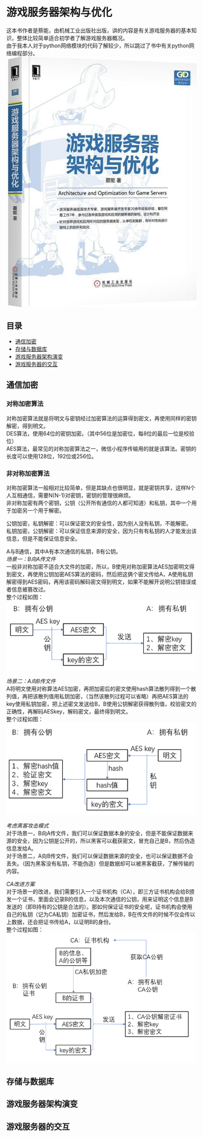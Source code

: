 # 游戏服务器架构与优化  
这本书作者是蔡能，由机械工业出版社出版，讲的内容是有关游戏服务器的基本知识，整体比较简单适合初学者了解游戏服务器概况。  
由于我本人对于python网络模块的代码了解较少，所以跳过了书中有关python网络编程部分。  
![游戏服务器](./images/fengmian.png)  
  
## 目录
* [通信加密](#通信加密)
* [存储与数据库](#存储与数据库)
* [游戏服务器架构演变](#游戏服务器架构演变)
* [游戏服务器的交互](#游戏服务器的交互)

## 通信加密
### 对称加密算法
对称加密算法就是将明文与密钥经过加密算法的运算得到密文，再使用同样的密钥解密，得到明文。  
DES算法，使用64位的密钥加密。（其中56位是加密位，每8位的最后一位是校验位）  
AES算法，最常见的对称加密算法之一，微信小程序传输用的就是该算法。密钥的长度可以使用128位，192位或256位。  

### 非对称加密算法
对称加密算法一般相对比较简单，但是其缺点也很明显，就是密钥共享，这样N个人互相通信，需要N(N-1)对密钥，密钥的管理很麻烦。  
非对称加密有两个密钥，公钥（公开所有通信的人都可知道）和私钥，其中一个用于加密另一个用于解密。  

公钥加密，私钥解密：可以保证密文的安全性，因为别人没有私钥，不能解密。  
私钥加密，公钥解密：可以保证信息来源的安全，因为只有有私钥的人才能发出该信息，但是不能保证信息安全。  
  


A与B通信，其中A有本次通信的私钥，B有公钥。  
*场景一：B向A传文件*  
一般非对称加密不适合大文件的加密，所以，B使用对称加密算法AES加密明文得到密文，再使用公钥加密AES算法的密码，然后把这俩个密文传给A，A使用私钥解密得到AES密码，再用该密码解码密文得到明文，如果不能解开说明公钥错误或者信息被篡改过。  
整个过程如图：  
![B向A传文件](./images/BtoA.png)  

*场景二：A向B传文件*  
A将明文使用对称算法AES加密，再把加密后的密文使用hash算法散列得到一个散列值，再把该散列值用私钥加密，（当然该散列过程可以省略）再把AES算法的key使用私钥加密，把上述密文发送给B，B使用公钥解密获得散列值，校验密文的正确性，再解码AESkey，解码密文，最终得到明文。  
整个过程如图： 
![A向B传文件](./images/AtoB.png)  

*考虑黑客攻击模式*  
对于场景一，B向A传文件，我们可以保证数据本身的安全，但是不能保证数据来源的安全，因为公钥是公开的，所以黑客可以截获密文，冒充自己是B，然后伪造信息发给A。  
对于场景二，A向B传文件，我们可以保证数据来源的安全，也可以保证数据不会丢失。（因为黑客没有私钥，不能伪造）但是数据却可以被黑客截获，了解传输的内容。  

*CA改进方案*  
对于场景一的改进，我们需要引入一个证书机构（CA），即三方证书机构会给B颁发一个证书，里面会记录B的信息，以及本次通信的公钥，用来证明这个信息是B发送的（即B持有的公钥是合法的）。那如何保证证书的安全呢，证书机构会使用自己的私钥（记为CA私钥）加密证书，然后发给B，B在传文件的时候不仅会传以上数据，还会把证书传给A，以证明B的身份。  
整个过程如图：  
![B向A传文件CA](./images/BtoA_CA.png)  

## 存储与数据库

## 游戏服务器架构演变

## 游戏服务器的交互
